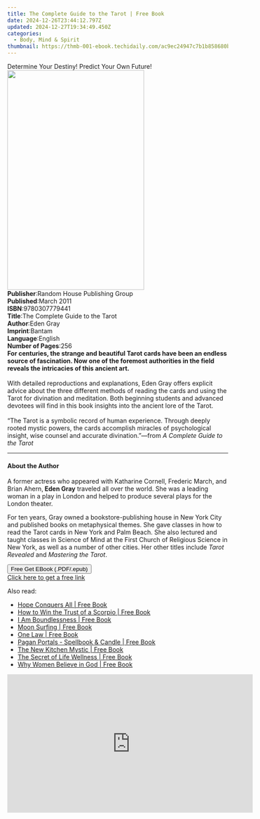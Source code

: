 ```yaml
---
title: The Complete Guide to the Tarot | Free Book
date: 2024-12-26T23:44:12.797Z
updated: 2024-12-27T19:34:49.450Z
categories:
  - Body, Mind & Spirit
thumbnail: https://thmb-001-ebook.techidaily.com/ac9ec24947c7b1b858680ba45bc4f0e2bb787a0c3bad3339f2847808cf7d969a.jpg
---
```

<main id="book-container">
  <div class="flex flex-col">
    <div class="book-brief flex-1 py-6 px-4 sm:p-6 md:py-10 md:px-8">
      <!-- brief-->
      <div class="book-brief-main">
        Determine Your Destiny! Predict Your Own Future!
      </div>
    </div>
    <div
      class="book-meta-info flex-1 grid gap-4 col-start-1 col-end-3 row-start-1 sm:mb-6 sm:grid-cols-4 lg:gap-6 lg:col-start-2 lg:row-end-6 lg:row-span-6 lg:mb-0"
    >
      <div
        class="book-meta-info-left place-content-center mt-4 p-4 text-sm leading-6 col-start-2 col-span-2 dark:text-slate-400"
      >
        <img
          class="w-full h-500 object-cover rounded-lg sm:h-255 sm:col-span-2 lg:col-span-full"
          src="https://img-001-ebook.techidaily.com/a2c47cb7b9f2ba51088f61b781996fd7d5e016e953b74a02d6f49546f40bd927.jpg"
          alt=""
          width="312"
          height="500"
        />
      </div>
      <div
        class="book-meta-info-right mt-2 col-start-1 row-start-2 col-span-3 self-center"
      >
        <!-- meta data  -->
        <div class="flex flex-col px-4 md:px-8">
          <div class="flex-1">
            <strong>Publisher</strong>:<span class="px-2"
              >Random House Publishing Group</span
            >
          </div>
          <div class="flex-1">
            <strong>Published</strong>:<span class="px-2">March 2011</span>
          </div>
          <div class="flex-1">
            <strong>ISBN</strong>:<span class="px-2">9780307779441</span>
          </div>
          <div class="flex-1">
            <strong>Title</strong>:<span class="px-2"
              >The Complete Guide to the Tarot</span
            >
          </div>
          <div class="flex-1">
            <strong>Author</strong>:<span class="px-2">Eden Gray</span>
          </div>
          <div class="flex-1">
            <strong>Imprint</strong>:<span class="px-2">Bantam</span>
          </div>
          <div class="flex-1">
            <strong>Language</strong>:<span class="px-2">English</span>
          </div>
          <div class="flex-1">
            <strong>Number of Pages</strong>:<span class="px-2">256</span>
          </div>
        </div>
      </div>
    </div>
    <div class="book-description flex-1 py-6 px-4 sm:p-6 md:py-10 md:px-8">
      <div class="book-description-main">
        <div accordion-content="" id="description">
          <b
            >For centuries, the strange and beautiful Tarot cards have been an
            endless source of fascination. Now one of the foremost authorities
            in the field reveals the intricacies of this ancient art.&nbsp;</b
          ><br />&nbsp;<br />With detailed reproductions and explanations, Eden
          Gray offers explicit advice about the three different methods of
          reading the cards and using the Tarot for divination and meditation.
          Both beginning students and advanced devotees will find in this book
          insights into the ancient lore of the Tarot.<br />&nbsp;<br />“The
          Tarot is a symbolic record of human experience. Through deeply rooted
          mystic powers, the cards accomplish miracles of psychological insight,
          wise counsel and accurate divination.”—from&nbsp;<i
            >A Complete Guide to the Tarot</i
          >
        </div>
      </div>
    </div>
    <div class="book-excerpts flex-1 py-6 px-4 sm:p-6 md:py-10 md:px-8">
      <!-- excerpts-->
      <div class="book-excerpts-main">
        <hr />
        <h4 class="placeholder placeholder-heading">
          <span>About the Author</span>
        </h4>
        <p>
          A former actress who appeared with Katharine Cornell, Frederic March,
          and Brian Ahern,<b> Eden Gray</b> traveled all over the world. She was
          a leading woman in a play in London and helped to produce several
          plays for the London theater.
        </p>
        <p>
          For ten years, Gray owned a bookstore-publishing house in New York
          City and published books on metaphysical themes. She gave classes in
          how to read the Tarot cards in New York and Palm Beach. She also
          lectured and taught classes in Science of Mind at the First Church of
          Religious Science in New York, as well as&nbsp;a number of other
          cities. Her other titles include&nbsp;<i>Tarot Revealed</i
          >&nbsp;and&nbsp;<i>Mastering the Tarot</i>.
        </p>
        <p></p>
      </div>
    </div>
    <div
      class="book-about-author flex-1 py-6 px-4 sm:p-6 md:py-10 md:px-8"
    ></div>
    <div class="book-free-get flex-1 py-6 px-4 sm:p-6 md:py-10 md:px-8">
      <button
        id="btn-free-get"
        class="bg-blue-500 hover:bg-blue-700 text-white font-bold py-2 px-4 rounded"
      >
        Free Get EBook (.PDF/.epub)
      </button>
      <div id="countdown-display" class="px-2 text-lg mt-2"></div>
      <a
        id="free-link"
        class="hidden bg-blue-500 hover:bg-blue-700 text-white font-bold py-2 px-4 rounded"
        href="https://www.ebooks.com/en-us/book/620563/the-complete-guide-to-the-tarot/eden-gray/"
        target="_blank"
        >Click here to get a free link</a
      >
    </div>
    <script>
      let countdownTime = 0;
      let countdownInterval = null;
      document
        .getElementById('btn-free-get')
        .addEventListener('click', startCountdown);
      function startCountdown() {
        countdownTime = new Date().getTime() + 60000 * 3;
        countdownInterval = setInterval(updateCountdown, 1000);
        document.getElementById('btn-free-get').disabled = true;
        document
          .getElementById('btn-free-get')
          .classList.add('bg-gray-500', 'cursor-not-allowed');
      }
      function updateCountdown() {
        let currentTime = new Date().getTime();
        let timeLeft = countdownTime - currentTime;
        let secondsLeft = Math.floor(timeLeft / 1000);
        document.getElementById('countdown-display').innerHTML =
          `Remaining time: ${secondsLeft} seconds.`;
        if (secondsLeft <= 0) {
          clearInterval(countdownInterval);
          document.getElementById('btn-free-get').classList.add('hidden');
          document.getElementById('free-link').classList.remove('hidden');
          document.getElementById('countdown-display').innerHTML = '';
        }
      }
    </script>
  </div>
</main>

<ins class="adsbygoogle"
      style="display:block"
      data-ad-client="ca-pub-7571918770474297"
      data-ad-slot="8358498916"
      data-ad-format="auto"
      data-full-width-responsive="true"></ins>
    

<span class="atpl-alsoreadstyle">Also read:</span>
<div><ul>
<li><a href="https://novels-ebooks.techidaily.com/1060165-9781455523054-hope-conquers-all/"><u>Hope Conquers All | Free Book</u></a></li>
<li><a href="https://novels-ebooks.techidaily.com/1058513-9781780993522-how-to-win-the-trust-of-a-scorpio/"><u>How to Win the Trust of a Scorpio | Free Book</u></a></li>
<li><a href="https://novels-ebooks.techidaily.com/1058508-9781780991986-i-am-boundlessness/"><u>I Am Boundlessness | Free Book</u></a></li>
<li><a href="https://novels-ebooks.techidaily.com/1058512-9781780993256-moon-surfing/"><u>Moon Surfing | Free Book</u></a></li>
<li><a href="https://novels-ebooks.techidaily.com/1060250-9781476716060-one-law/"><u>One Law | Free Book</u></a></li>
<li><a href="https://novels-ebooks.techidaily.com/1058519-9781780995649-pagan-portals-spellbook-candle/"><u>Pagan Portals - Spellbook & Candle | Free Book</u></a></li>
<li><a href="https://novels-ebooks.techidaily.com/1060331-9781476714738-the-new-kitchen-mystic/"><u>The New Kitchen Mystic | Free Book</u></a></li>
<li><a href="https://novels-ebooks.techidaily.com/1060350-9781476729640-the-secret-of-life-wellness/"><u>The Secret of Life Wellness | Free Book</u></a></li>
<li><a href="https://novels-ebooks.techidaily.com/1058509-9781780992228-why-women-believe-in-god/"><u>Why Women Believe in God | Free Book</u></a></li>
</ul></div>

<!-- affiliate ads begin -->
<iframe width="560" height="315" src="https://www.youtube.com/embed/rBnnLFJbvr4?si=LlHYrYlOBp7NLMec" title="YouTube video player" frameborder="0" allow="accelerometer; autoplay; clipboard-write; encrypted-media; gyroscope; picture-in-picture; web-share" referrerpolicy="strict-origin-when-cross-origin" allowfullscreen></iframe>
<!-- affiliate ads end -->

